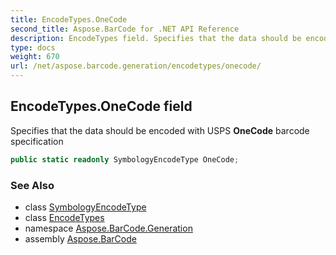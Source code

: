 ```yaml
---
title: EncodeTypes.OneCode
second_title: Aspose.BarCode for .NET API Reference
description: EncodeTypes field. Specifies that the data should be encoded with USPS OneCode barcode specification
type: docs
weight: 670
url: /net/aspose.barcode.generation/encodetypes/onecode/
---
```

## EncodeTypes.OneCode field

Specifies that the data should be encoded with USPS **OneCode** barcode specification

```csharp
public static readonly SymbologyEncodeType OneCode;
```

### See Also

* class [SymbologyEncodeType](../../symbologyencodetype/)
* class [EncodeTypes](../)
* namespace [Aspose.BarCode.Generation](../../../aspose.barcode.generation/)
* assembly [Aspose.BarCode](../../../)


